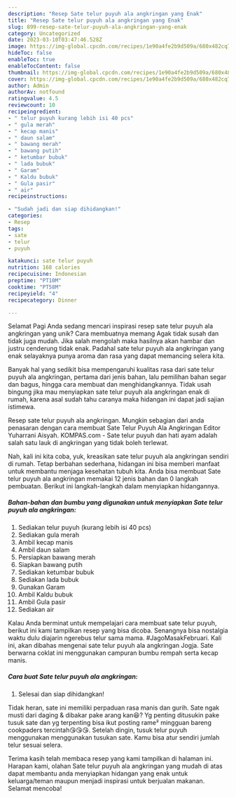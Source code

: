 ```yaml
---
description: "Resep Sate telur puyuh ala angkringan yang Enak"
title: "Resep Sate telur puyuh ala angkringan yang Enak"
slug: 899-resep-sate-telur-puyuh-ala-angkringan-yang-enak
category: Uncategorized
date: 2023-03-10T03:47:46.528Z
image: https://img-global.cpcdn.com/recipes/1e90a4fe2b9d509a/680x482cq70/sate-telur-puyuh-ala-angkringan-foto-resep-utama.jpg
hideToc: false
enableToc: true
enableTocContent: false
thumbnail: https://img-global.cpcdn.com/recipes/1e90a4fe2b9d509a/680x482cq70/sate-telur-puyuh-ala-angkringan-foto-resep-utama.jpg
cover: https://img-global.cpcdn.com/recipes/1e90a4fe2b9d509a/680x482cq70/sate-telur-puyuh-ala-angkringan-foto-resep-utama.jpg
author: Admin
authorAv: notfound
ratingvalue: 4.5
reviewcount: 10
recipeingredient:
- " telur puyuh kurang lebih isi 40 pcs"
- " gula merah"
- " kecap manis"
- " daun salam"
- " bawang merah"
- " bawang putih"
- " ketumbar bubuk"
- " lada bubuk"
- " Garam"
- " Kaldu bubuk"
- " Gula pasir"
- " air"
recipeinstructions:

- "Sudah jadi dan siap dihidangkan!"
categories:
- Resep
tags:
- sate
- telur
- puyuh

katakunci: sate telur puyuh 
nutrition: 168 calories
recipecuisine: Indonesian
preptime: "PT10M"
cooktime: "PT58M"
recipeyield: "4"
recipecategory: Dinner

---
```



Selamat Pagi Anda sedang mencari inspirasi resep sate telur puyuh ala angkringan yang unik? Cara membuatnya memang Agak tidak susah dan tidak juga mudah. Jika salah mengolah maka hasilnya akan hambar dan justru cenderung tidak enak. Padahal sate telur puyuh ala angkringan yang enak selayaknya punya aroma dan rasa yang dapat memancing selera kita.


Banyak hal yang sedikit bisa mempengaruhi kualitas rasa dari sate telur puyuh ala angkringan, pertama dari jenis bahan, lalu pemilihan bahan segar dan bagus, hingga cara membuat dan menghidangkannya. Tidak usah bingung jika mau menyiapkan sate telur puyuh ala angkringan enak di rumah, karena asal sudah tahu caranya maka hidangan ini dapat jadi sajian istimewa.

Resep sate telur puyuh ala angkringan. Mungkin sebagian dari anda penasaran dengan cara membuat Sate Telur Puyuh Ala Angkringan Editor Yuharrani Aisyah. KOMPAS.com - Sate telur puyuh dan hati ayam adalah salah satu lauk di angkringan yang tidak boleh terlewat.


Nah, kali ini kita coba, yuk, kreasikan sate telur puyuh ala angkringan sendiri di rumah. Tetap berbahan sederhana, hidangan ini bisa memberi manfaat untuk membantu menjaga kesehatan tubuh kita. Anda bisa membuat Sate telur puyuh ala angkringan memakai 12 jenis bahan dan 0 langkah pembuatan. Berikut ini langkah-langkah dalam menyiapkan hidangannya.

<!--inarticleads1-->

##### Bahan-bahan dan bumbu yang digunakan untuk menyiapkan Sate telur puyuh ala angkringan:

1. Sediakan  telur puyuh (kurang lebih isi 40 pcs)
1. Sediakan  gula merah
1. Ambil  kecap manis
1. Ambil  daun salam
1. Persiapkan  bawang merah
1. Siapkan  bawang putih
1. Sediakan  ketumbar bubuk
1. Sediakan  lada bubuk
1. Gunakan  Garam
1. Ambil  Kaldu bubuk
1. Ambil  Gula pasir
1. Sediakan  air


Kalau Anda berminat untuk mempelajari cara membuat sate telur puyuh, berikut ini kami tampilkan resep yang bisa dicoba. Senangnya bisa nostalgia waktu dulu diajarin ngerebus telur sama mama. #JagoMasakFebruari. Kali ini, akan dibahas mengenai sate telur puyuh ala angkringan Jogja. Sate berwarna coklat ini menggunakan campuran bumbu rempah serta kecap manis. 

<!--inarticleads2-->

##### Cara buat Sate telur puyuh ala angkringan:


1. Selesai dan siap dihidangkan!

Tidak heran, sate ini memiliki perpaduan rasa manis dan gurih. Sate ngak musti dari daging &amp; dibakar pake arang kan😆? Yg penting ditusukin pake tusuk sate dan yg terpenting bisa ikut posting rame² mingguan bareng cookpaders tercintah😘😘😘. Setelah dingin, tusuk telur puyuh menggunakan menggunakan tusukan sate. Kamu bisa atur sendiri jumlah telur sesuai selera. 

Terima kasih telah membaca resep yang kami tampilkan di halaman ini. Harapan kami, olahan Sate telur puyuh ala angkringan yang mudah di atas dapat membantu anda menyiapkan hidangan yang enak untuk keluarga/teman maupun menjadi inspirasi untuk berjualan makanan. Selamat mencoba!
